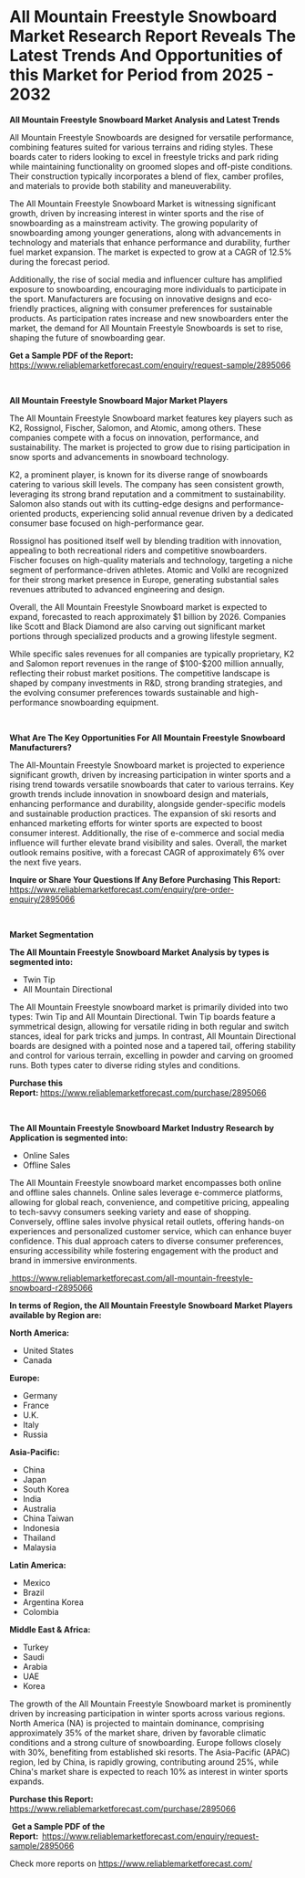 <p><h1>All Mountain Freestyle Snowboard Market Research Report Reveals The Latest Trends And Opportunities of this Market for Period from 2025 - 2032</h1></p><p><strong>All Mountain Freestyle Snowboard Market Analysis and Latest Trends</strong></p>
<p><p>All Mountain Freestyle Snowboards are designed for versatile performance, combining features suited for various terrains and riding styles. These boards cater to riders looking to excel in freestyle tricks and park riding while maintaining functionality on groomed slopes and off-piste conditions. Their construction typically incorporates a blend of flex, camber profiles, and materials to provide both stability and maneuverability.</p><p>The All Mountain Freestyle Snowboard Market is witnessing significant growth, driven by increasing interest in winter sports and the rise of snowboarding as a mainstream activity. The growing popularity of snowboarding among younger generations, along with advancements in technology and materials that enhance performance and durability, further fuel market expansion. The market is expected to grow at a CAGR of 12.5% during the forecast period.</p><p>Additionally, the rise of social media and influencer culture has amplified exposure to snowboarding, encouraging more individuals to participate in the sport. Manufacturers are focusing on innovative designs and eco-friendly practices, aligning with consumer preferences for sustainable products. As participation rates increase and new snowboarders enter the market, the demand for All Mountain Freestyle Snowboards is set to rise, shaping the future of snowboarding gear.</p></p>
<p><strong>Get a Sample PDF of the Report:&nbsp;</strong> <a href="https://www.reliablemarketforecast.com/enquiry/request-sample/2895066?utm_campaign=2516&utm_medium=2&utm_source=Github&utm_content=ia&utm_term=15032025&utm_id=all-mountain-freestyle-snowboard">https://www.reliablemarketforecast.com/enquiry/request-sample/2895066</a></p>
<p>&nbsp;</p>
<p><strong>All Mountain Freestyle Snowboard Major Market Players</strong></p>
<p><p>The All Mountain Freestyle Snowboard market features key players such as K2, Rossignol, Fischer, Salomon, and Atomic, among others. These companies compete with a focus on innovation, performance, and sustainability. The market is projected to grow due to rising participation in snow sports and advancements in snowboard technology.</p><p>K2, a prominent player, is known for its diverse range of snowboards catering to various skill levels. The company has seen consistent growth, leveraging its strong brand reputation and a commitment to sustainability. Salomon also stands out with its cutting-edge designs and performance-oriented products, experiencing solid annual revenue driven by a dedicated consumer base focused on high-performance gear.</p><p>Rossignol has positioned itself well by blending tradition with innovation, appealing to both recreational riders and competitive snowboarders. Fischer focuses on high-quality materials and technology, targeting a niche segment of performance-driven athletes. Atomic and Volkl are recognized for their strong market presence in Europe, generating substantial sales revenues attributed to advanced engineering and design.</p><p>Overall, the All Mountain Freestyle Snowboard market is expected to expand, forecasted to reach approximately $1 billion by 2026. Companies like Scott and Black Diamond are also carving out significant market portions through specialized products and a growing lifestyle segment.</p><p>While specific sales revenues for all companies are typically proprietary, K2 and Salomon report revenues in the range of $100-$200 million annually, reflecting their robust market positions. The competitive landscape is shaped by company investments in R&D, strong branding strategies, and the evolving consumer preferences towards sustainable and high-performance snowboarding equipment.</p></p>
<p>&nbsp;</p>
<p><strong>What Are The Key Opportunities For All Mountain Freestyle Snowboard Manufacturers?</strong></p>
<p><p>The All-Mountain Freestyle Snowboard market is projected to experience significant growth, driven by increasing participation in winter sports and a rising trend towards versatile snowboards that cater to various terrains. Key growth trends include innovation in snowboard design and materials, enhancing performance and durability, alongside gender-specific models and sustainable production practices. The expansion of ski resorts and enhanced marketing efforts for winter sports are expected to boost consumer interest. Additionally, the rise of e-commerce and social media influence will further elevate brand visibility and sales. Overall, the market outlook remains positive, with a forecast CAGR of approximately 6% over the next five years.</p></p>
<p><strong>Inquire or Share Your Questions If Any Before Purchasing This Report:</strong> <a href="https://www.reliablemarketforecast.com/enquiry/pre-order-enquiry/2895066?utm_campaign=2516&utm_medium=2&utm_source=Github&utm_content=ia&utm_term=15032025&utm_id=all-mountain-freestyle-snowboard">https://www.reliablemarketforecast.com/enquiry/pre-order-enquiry/2895066</a></p>
<p>&nbsp;</p>
<p><strong>Market Segmentation</strong></p>
<p><strong>The All Mountain Freestyle Snowboard Market Analysis by types is segmented into:</strong></p>
<p><ul><li>Twin Tip</li><li>All Mountain Directional</li></ul></p>
<p><p>The All Mountain Freestyle snowboard market is primarily divided into two types: Twin Tip and All Mountain Directional. Twin Tip boards feature a symmetrical design, allowing for versatile riding in both regular and switch stances, ideal for park tricks and jumps. In contrast, All Mountain Directional boards are designed with a pointed nose and a tapered tail, offering stability and control for various terrain, excelling in powder and carving on groomed runs. Both types cater to diverse riding styles and conditions.</p></p>
<p><strong>Purchase this Report:&nbsp;</strong><a href="https://www.reliablemarketforecast.com/purchase/2895066?utm_campaign=2516&utm_medium=2&utm_source=Github&utm_content=ia&utm_term=15032025&utm_id=all-mountain-freestyle-snowboard">https://www.reliablemarketforecast.com/purchase/2895066</a></p>
<p>&nbsp;</p>
<p><strong>The All Mountain Freestyle Snowboard Market Industry Research by Application is segmented into:</strong></p>
<p><ul><li>Online Sales</li><li>Offline Sales</li></ul></p>
<p><p>The All Mountain Freestyle snowboard market encompasses both online and offline sales channels. Online sales leverage e-commerce platforms, allowing for global reach, convenience, and competitive pricing, appealing to tech-savvy consumers seeking variety and ease of shopping. Conversely, offline sales involve physical retail outlets, offering hands-on experiences and personalized customer service, which can enhance buyer confidence. This dual approach caters to diverse consumer preferences, ensuring accessibility while fostering engagement with the product and brand in immersive environments.</p></p>
<p><a href="https://www.reliablemarketforecast.com/all-mountain-freestyle-snowboard-r2895066?utm_campaign=2516&utm_medium=2&utm_source=Github&utm_content=ia&utm_term=15032025&utm_id=all-mountain-freestyle-snowboard">&nbsp;https://www.reliablemarketforecast.com/all-mountain-freestyle-snowboard-r2895066</a></p>
<p><strong>In terms of Region, the All Mountain Freestyle Snowboard Market Players available by Region are:</strong></p>
<p>
    <p> <strong> North America: </strong>
        <ul>
            <li>United States</li>
            <li>Canada</li>
        </ul>
        </p> 
    <p> <strong> Europe: </strong>
        <ul>
            <li>Germany</li>
            <li>France</li>
            <li>U.K.</li>
            <li>Italy</li>
            <li>Russia</li>
        </ul>
        </p> 
    <p> <strong> Asia-Pacific: </strong>
        <ul>
            <li>China</li>
            <li>Japan</li>
            <li>South Korea</li>
            <li>India</li>
            <li>Australia</li>
            <li>China Taiwan</li>
            <li>Indonesia</li>
            <li>Thailand</li>
            <li>Malaysia</li>
        </ul>
        </p> 
    <p> <strong> Latin America: </strong>
        <ul>
            <li>Mexico</li>
            <li>Brazil</li>
            <li>Argentina Korea</li>
            <li>Colombia</li>
        </ul>
        </p> 
    <p> <strong> Middle East & Africa: </strong>
        <ul>
            <li>Turkey</li>
            <li>Saudi</li>
            <li>Arabia</li>
            <li>UAE</li>
            <li>Korea</li>
        </ul>
    </p>
    </p>
<p><p>The growth of the All Mountain Freestyle Snowboard market is prominently driven by increasing participation in winter sports across various regions. North America (NA) is projected to maintain dominance, comprising approximately 35% of the market share, driven by favorable climatic conditions and a strong culture of snowboarding. Europe follows closely with 30%, benefiting from established ski resorts. The Asia-Pacific (APAC) region, led by China, is rapidly growing, contributing around 25%, while China's market share is expected to reach 10% as interest in winter sports expands.</p></p>
<p><strong>Purchase this Report: </strong><a href="https://www.reliablemarketforecast.com/purchase/2895066?utm_campaign=2516&utm_medium=2&utm_source=Github&utm_content=ia&utm_term=15032025&utm_id=all-mountain-freestyle-snowboard">https://www.reliablemarketforecast.com/purchase/2895066</a></p>
<p>&nbsp;<strong>Get a Sample PDF of the Report:&nbsp;&nbsp;</strong><a href="https://www.reliablemarketforecast.com/enquiry/request-sample/2895066?utm_campaign=2516&utm_medium=2&utm_source=Github&utm_content=ia&utm_term=15032025&utm_id=all-mountain-freestyle-snowboard">https://www.reliablemarketforecast.com/enquiry/request-sample/2895066</a></p>
<p><strong></strong></p>
<p>Check more reports on <a href="https://www.reliablemarketforecast.com/?utm_campaign=2516&utm_medium=2&utm_source=Github&utm_content=ia&utm_term=15032025&utm_id=all-mountain-freestyle-snowboard">https://www.reliablemarketforecast.com/</a></p>